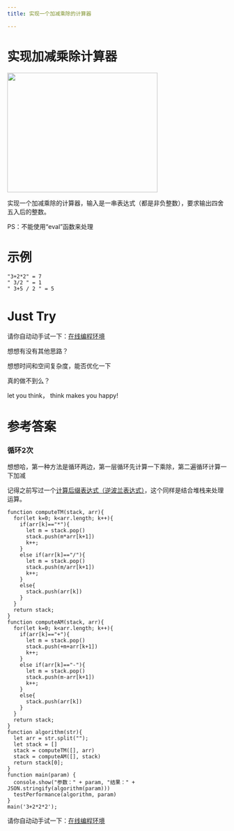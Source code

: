 ```yaml
---
title: 实现一个加减乘除的计算器

---
```

# 实现加减乘除计算器


  <img loading="lazy" class="alignnone  wp-image-5509 shadow" src="https://haomou.oss-cn-beijing.aliyuncs.com/upload/2019/12/img_5e05d03fe63d9.png" data-src="https://haomou.oss-cn-beijing.aliyuncs.com/upload/2019/12/img_5e05d03fe63d9.png?x-oss-process=image/format,webp" alt="" width="345" height="274" srcset="https://haomou.oss-cn-beijing.aliyuncs.com/upload/2019/12/img_5e05d03fe63d9.png?x-oss-process=image/format,webp 626w, https://haomou.oss-cn-beijing.aliyuncs.com/upload/2019/12/img_5e05d03fe63d9.png?x-oss-process=image/quality,q_50/resize,m_fill,w_300,h_239/format,webp 300w" sizes="(max-width: 345px) 100vw, 345px" />

实现一个加减乘除的计算器，输入是一串表达式（都是非负整数），要求输出四舍五入后的整数。

PS：不能使用“eval”函数来处理

# 示例

```
"3+2*2" = 7
" 3/2 " = 1
" 3+5 / 2 " = 5
```



# Just Try

请你自动动手试一下：[在线编程环境][1]

想想有没有其他思路？

想想时间和空间复杂度，能否优化一下

真的做不到么？

let you think， think makes you happy!



# 参考答案

### 循环2次

想想哈，第一种方法是循环两边，第一层循环先计算一下乘除，第二遍循环计算一下加减

记得之前写过一个[计算后缀表达式（逆波兰表达式）][2]，这个同样是结合堆栈来处理运算。

```
function computeTM(stack, arr){
  for(let k=0; k<arr.length; k++){
    if(arr[k]=="*"){
      let m = stack.pop()
      stack.push(m*arr[k+1])
      k++;
    }
    else if(arr[k]=="/"){
      let m = stack.pop()
      stack.push(m/arr[k+1])
      k++;
    }
    else{
      stack.push(arr[k])
    }
  }
  return stack;
}
function computeAM(stack, arr){
  for(let k=0; k<arr.length; k++){
    if(arr[k]=="+"){
      let m = stack.pop()
      stack.push(+m+arr[k+1])
      k++;
    }
    else if(arr[k]=="-"){
      let m = stack.pop()
      stack.push(m-arr[k+1])
      k++;
    }
    else{
      stack.push(arr[k])
    }
  }
  return stack;
}
function algorithm(str){
  let arr = str.split("");
  let stack = []
  stack = computeTM([], arr)
  stack = computeAM([], stack)
  return stack[0];
}
function main(param) {
  console.show("参数：" + param, "结果：" + JSON.stringify(algorithm(param)))
  testPerformance(algorithm, param)
}
main('3+2*2*2');
```

请你自动动手试一下：[在线编程环境][3]



 [1]: https://www.f2e123.com/code?code=algorithm&pid=4317
 [2]: https://www.f2e123.com/algorithm/4293.html
 [3]: https://www.f2e123.com/code?code=algorithm&pid=4293
